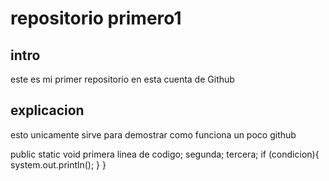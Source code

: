 # repositorio primero1
## intro
este es mi primer repositorio en esta cuenta de Github

## explicacion
esto unicamente sirve para demostrar como funciona un poco github


public static void 
primera linea de codigo;
segunda;
tercera;
if (condicion){
system.out.println();
  }
}
